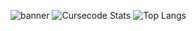 ![banner](https://cdn.jsdelivr.net/gh/cursecodes/cursecodes/banner.png)
![Cursecode Stats](https://github-readme-stats.vercel.app/api?username=cursecodes&show_icons=true&theme=cobalt)
![Top Langs](https://github-readme-stats.vercel.app/api/top-langs/?username=cursecodes&theme=cobalt)
